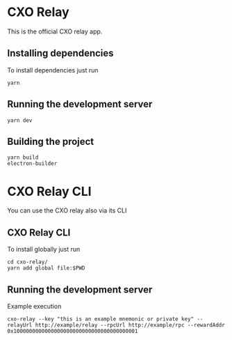 # CXO Relay

This is the official CXO relay app.

## Installing dependencies

To install dependencies just run

```
yarn
```

## Running the development server

```
yarn dev
```

## Building the project

```
yarn build
electron-builder
```

# CXO Relay CLI

You can use the CXO relay also via its CLI

## CXO Relay CLI

To install globally just run

```
cd cxo-relay/
yarn add global file:$PWD
```

## Running the development server

Example execution

```
cxo-relay --key "this is an example mnemonic or private key" --relayUrl http://example/relay --rpcUrl http://example/rpc --rewardAddr 0x1000000000000000000000000000000000000001
```
